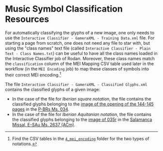 # Music Symbol Classification Resources

For automatically classifying the glyphs of a new image, one only needs to use the `Interactive Classifier - GameraXML - Training Data.xml` file. For starting a page from scratch, one does not need any file to star with, but using the "class names" text file (called `Interactive Classifier - Plain Text - Class Names.txt`) can be useful to have all the class names loaded in the Interactive Classifier job of Rodan. Moreover, these class names match the `classification` column of the MEI Mapping CSV table used later in the workflow (in the `MEI Encoding` job) to map these classes of symbols into their correct MEI encoding.[^1]

The file `Interactive Classifier - GameraXML - Classified Glyphs.xml` contains the classified glyphs of a given image:
- In the case of the file for _Iberian square notation_, the file contains the classified glyphs belonging to the [image of the opening of the 144-145 pages](/resources/1_document_analysis/Iberian_square_notation/pixel_ground_truth_data/Image.png) in the [P-BRs Ms. 034](https://pemdatabase.eu/source/47612). 
- In the case of the file for _Iberian Aquitanian notation_, the file contains the classified glyphs belonging to the [image of 035r](/resources/1_document_analysis/Iberian_aquitanian_notation/pixel_ground_truth_data/Image.png) in the [Salamanca Missal, E-SAu Ms. 2637 (ACm)](https://pemdatabase.eu/source/48357).

[^1]: Find the CSV tables in the [`4_mei_encoding`](/resources/4_mei_encoding) folder for the two types of notations.
